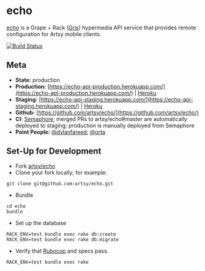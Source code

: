 # echo

[echo](http://github.com/artsy/echo) is a Grape + Rack ([Gris](http://github.com/artsy/gris)) hypermedia API service that provides remote configuration for Artsy mobile clients.

[![Build Status](https://semaphoreci.com/api/v1/projects/0b1b6ac6-4ee1-47b4-a65e-90bc37b414c2/469563/badge.svg)](https://semaphoreci.com/artsy-it/echo)

Meta
---

* __State:__ production
* __Production:__ [https://echo-api-production.herokuapp.com/](https://echo-api-production.herokuapp.com/) | [Heroku](https://dashboard.heroku.com/apps/echo-api-production/resources)
* __Staging:__ [https://echo-api-staging.herokuapp.com/](https://echo-api-staging.herokuapp.com/) | [Heroku](https://dashboard.heroku.com/apps/echo-api-staging/resources)
* __Github:__ [https://github.com/artsy/echo/](https://github.com/artsy/echo/)
* __CI:__ [Semaphore](https://semaphoreci.com/artsy-it/echo/); merged PRs to artsy/echo#master are automatically deployed to staging; production is manually deployed from Semaphore
* __Point People:__ [@dylanfareed](https://github.com/dylanfareed); [@orta](https://github.com/orta)

Set-Up for Development
---
- Fork [artsy/echo](https://github.com/artsy/echo)
- Clone your fork locally; for example:
```
git clone git@github.com:artsy/echo.git
```
- Bundle
```
cd echo
bundle
```
- Set up the database
```
RACK_ENV=test bundle exec rake db:create
RACK_ENV=test bundle exec rake db:migrate
```
- Verify that [Rubocop](https://github.com/bbatsov/rubocop) and specs pass.
```
RACK_ENV=test bundle exec rake
```
